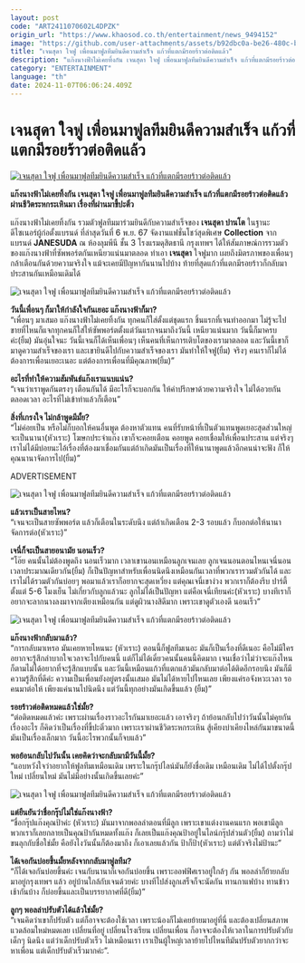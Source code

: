 ```yaml
---
layout: post
code: "ART2411070602L4DPZK"
origin_url: "https://www.khaosod.co.th/entertainment/news_9494152"
image: "https://github.com/user-attachments/assets/b92dbc0a-be26-480c-b53c-080db4e9a5aa"
title: "เจนสุดา ใจฟู เพื่อนมาฟูลทีมยินดีความสำเร็จ แก้วที่แตกมีรอยร้าวต่อติดแล้ว"
description: "แก๊งนางฟ้าไม่เคยทิ้งกัน เจนสุดา ใจฟู เพื่อนมาฟูลทีมยินดีความสำเร็จ แก้วที่แตกมีรอยร้าวต่อติดแล้ว ผ่านชีวิตระหกระเหินมา เรื่องที่ผ่านมาขี้ปะติ๋ว"
category: "ENTERTAINMENT"
language: "th"
date: 2024-11-07T06:06:24.409Z
---
```


# เจนสุดา ใจฟู เพื่อนมาฟูลทีมยินดีความสำเร็จ แก้วที่แตกมีรอยร้าวต่อติดแล้ว

[![เจนสุดา ใจฟู เพื่อนมาฟูลทีมยินดีความสำเร็จ แก้วที่แตกมีรอยร้าวต่อติดแล้ว](https://www.khaosod.co.th/wpapp/uploads/2024/11/jensuda_071167-1.jpg "เจนสุดา ใจฟู เพื่อนมาฟูลทีมยินดีความสำเร็จ แก้วที่แตกมีรอยร้าวต่อติดแล้ว")](https://www.khaosod.co.th/wpapp/uploads/2024/11/jensuda_071167-1.jpg)

**แก๊งนางฟ้าไม่เคยทิ้งกัน เจนสุดา ใจฟู เพื่อนมาฟูลทีมยินดีความสำเร็จ แก้วที่แตกมีรอยร้าวต่อติดแล้ว ผ่านชีวิตระหกระเหินมา เรื่องที่ผ่านมาขี้ปะติ๋ว**

แก๊งนางฟ้าไม่เคยทิ้งกัน รวมตัวฟูลทีมมาร่วมยินดีกับความสำเร็จของ **เจนสุดา ปานโต** ในฐานะดีไซเนอร์ผู้ก่อตั้งแบรนด์ ที่ล่าสุดวันที่ 6 พ.ย. 67 จัดงานแฟชั่นโชว์สุดพิเศษ **Collection** จากแบรนด์ **JANESUDA** ณ ห้องลุมพีนี ชั้น 3 โรงแรมดุสิตธานี กรุงเทพฯ ได้ให้สัมภาษณ์การรวมตัวของแก๊งนางฟ้าที่ซัพพอร์ตกันเหนียวแน่นมาตลอด ทำเอา **เจนสุดา** ใจฟูมาก เผยถึงมิตรภาพของเพื่อนๆ กล้าเตือนกันด้วยความจริงใจ แม้จะเคยมีปัญหากันนานไปบ้าง ท้ายที่สุดแก้วที่แตกมีรอยร้าวก็กลับมาประสานกันเหมือนเดิมได้

![เจนสุดา ใจฟู เพื่อนมาฟูลทีมยินดีความสำเร็จ แก้วที่แตกมีรอยร้าวต่อติดแล้ว](https://www.khaosod.co.th/wpapp/uploads/2024/11/jensuda_071167-7.jpg)

**วันนี้เพื่อนๆ ก็มาให้กำลังใจกันเยอะ แก๊งนางฟ้าก็มา?**  
“เพื่อนๆ มาเสมอ แก๊งนางฟ้าไม่เคยทิ้งกัน ทุกคนก็ใส่ตั้งแต่ชุดแรก ชิ้นแรกที่เจนทำออกมา ไม่รู้จะไปขายที่ไหนก็แจกทุกคนก็ใส่ให้ซัพพอร์ตตั้งแต่วันแรกจนมาถึงวันนี้ เหนียวแน่นมาก วันนี้ก็มาครบค่ะ(ยิ้ม) มันอุ่นใจนะ วันนี้เจนก็ได้เห็นเพื่อนๆ เห็นคนที่เห็นการเติบโตของเรามาตลอด และวันนี้เขาก็มาดูความสำเร็จของเรา และเขายินดีไปกับความสำเร็จของเรา มันทำให้ใจฟู(ยิ้ม) จริงๆ คนเราก็ไม่ได้ต้องการเพื่อนเยอะเนอะ แต่ต้องการเพื่อนที่มีคุณภาพ(ยิ้ม)”

**อะไรที่ทำให้ความสัมพันธ์แก๊งเราแนบแน่น?**  
“เจนว่าเราพูดกันตรงๆ เตือนกันได้ มีอะไรก็จะบอกกัน ให้คำปรึกษาด้วยความจริงใจ ไม่ได้อวยกันตลอดเวลา อะไรที่ไม่เข้าท่าแล้วก็เตือน”

**สิ่งที่เกรงใจ ไม่กล้าพูดมีมั้ย?**  
“ไม่ค่อยเป็น หรือไม่ก็บอกให้คนอื่นพูด ต้องหาตัวแทน คนที่รับหน้าที่เป็นตัวแทนพูดเยอะสุดส่วนใหญ่จะเป็นนานา(หัวเราะ) โฆษกประจำแก๊ง เขาก็จะคอยเตือน คอยพูด คอยเชื่อมให้เพื่อนประสาน แต่จริงๆ เราไม่ได้มีบ่อยนะไอ้เรื่องที่ต้องมาเชื่อมกันแต่ถ้าเกิดมันเป็นเรื่องที่ให้นานาพูดแล้วอีกคนน่าจะฟัง ก็ให้คุณนานาจัดการไป(ยิ้ม)”

ADVERTISEMENT

![เจนสุดา ใจฟู เพื่อนมาฟูลทีมยินดีความสำเร็จ แก้วที่แตกมีรอยร้าวต่อติดแล้ว](https://www.khaosod.co.th/wpapp/uploads/2024/11/jensuda_071167-4.jpg)

**แล้วเราเป็นสายไหน?**  
“เจนจะเป็นสายซัพพอร์ต แล้วก็เตือนในระดับนึง แต่ถ้าเกิดเตือน 2-3 รอบแล้ว ก็บอกต่อให้นานาจัดการต่อ(หัวเราะ)”

**เจนี่ก็จะเป็นสายอนามัย นอนเร็ว?**  
“โอ๊ย คนนั้นไม่ต้องพูดถึง นอนเร็วมาก เวลาเขานอนเหมือนลูกเจนเลย ลูกเจนนอนตอนไหนเจนี่นอนเวลาประมาณเดียวกัน(ยิ้ม) ก็เป็นปัญหาสำหรับเพื่อนนิดนึงเหมือนกันเวลาที่พวกเรารวมตัวกันได้ และเราไม่ได้รวมตัวกันบ่อยๆ พอมาแล้วเราก็อยากจะสุดเหวี่ยง แต่คุณเจนี่เขาง่วง พวกเราก็ต้องรีบ ปาร์ตี้ตั้งแต่ 5-6 โมงเย็น ไม่เกี่ยวกับลูกแล้วนะ ลูกไม่ได้เป็นปัญหา แต่คือเจนี่เทียนค่ะ(หัวเราะ) บางทีเราก็อยากจะลากนางลงมาจากเตียงเหมือนกัน แต่ดูผิวนางสิดีมาก เพราะเขาดูตัวเองดี นอนเร็ว”

![เจนสุดา ใจฟู เพื่อนมาฟูลทีมยินดีความสำเร็จ แก้วที่แตกมีรอยร้าวต่อติดแล้ว](https://www.khaosod.co.th/wpapp/uploads/2024/11/jensuda_071167-6.jpg)

**แก๊งนางฟ้ากลับมาแล้ว?**  
“การกลับมาเหรอ มันเคยหายไหนนะ (หัวเราะ) ตอนนี้ก็ฟูลทีมเนอะ มันก็เป็นเรื่องที่ดีเนอะ คือไม่มีใครอยากจะรู้สึกลำบากใจเวลาจะไปกับคนนี้ แต่ก็ไม่ได้เดี๋ยวคนนั้นคนนี้คิดมาก เจนเชื่อว่าไม่ว่าจะแก๊งไหนก็ตามไม่ได้อยากที่จะรู้สึกแบบนั้น และวันนี้เหมือนแก้วที่แตกแล้วมันกลับมาต่อได้ติดอีกรอบนึง มันก็มีความรู้สึกที่ดีค่ะ ความเป็นเพื่อนยังอยู่ตรงนั้นเสมอ มันไม่ได้หายไปไหนเลย เพียงแค่รอจังหวะเวลา รอคนมาต่อให้ เพียงแค่นานไปนิดนึง แต่วันนี้ทุกอย่างมันเกิดขึ้นแล้ว (ยิ้ม)”

**รอยร้าวต่อติดหมดแล้วใช่มั้ย?**  
“ต่อติดหมดแล้วค่ะ เพราะผ่านเรื่องราวอะไรกันมาเยอะแล้ว เอาจริงๆ ถ้าย้อนกลับไปว่าวันนั้นไม่คุยกันเรื่องอะไร ก็คิดว่าเป็นเรื่องที่ขี้ปะติ๋วมาก เพราะเราผ่านชีวิตระหกระเหิน สู้เคียงบ่าเคียงไหล่กันมาขนาดนี้ มันเป็นเรื่องเล็กมาก วันนี้อะไรพวกนั้นก็จบแล้ว”

**พอย้อนกลับไปวันนั้น เคยคิดว่าจะกลับมามีวันนี้มั้ย?**  
“แอบหวังใจว่าอยากให้ฟูลทีมเหมือนเดิม เพราะในกรุ๊ปไลน์มันก็ยังชื่อเดิม เหมือนเดิม ไม่ได้ไปตั้งกรุ๊ปใหม่ เปลี่ยนใหม่ มันไม่มีอย่างนั้นเกิดขึ้นเลยค่ะ”

![เจนสุดา ใจฟู เพื่อนมาฟูลทีมยินดีความสำเร็จ แก้วที่แตกมีรอยร้าวต่อติดแล้ว](https://www.khaosod.co.th/wpapp/uploads/2024/11/jensuda_071167-5.jpg)

**แต่ยืนยันว่าชื่อกรุ๊ปไม่ใช่แก๊งนางฟ้า?**  
“ชื่อกรุ๊ปแก๊งคุณป้าค่ะ (หัวเราะ) มันมาจากพอลล่าตอนที่มีลูก เพราะเขาแต่งงานคนแรก พอเขามีลูก พวกเราก็เลยกลายเป็นคุณป้ากันหมดทั้งแก๊ง ก็เลยเป็นแก๊งคุณป้าอยู่ในไลน์กรุ๊ปส่วนตัว(ยิ้ม) ถามว่าไม่ขนลุกกับชื่อใช่มั้ย คือยังไงวันนั้นก็ต้องมาถึง ก็เอาเลยแล้วกัน ป้าก็ป้า(หัวเราะ) แต่ตัวจริงไม่ป้านะ”

**ได้เจอกันบ่อยขึ้นมั้ยหลังจากกลับมาฟูลทีม?**  
“ก็ได้เจอกันบ่อยขึ้นค่ะ เจนกับนานาก็เจอกันบ่อยขึ้น เพราะออฟฟิศเราอยู่ใกล้ๆ กัน พอลล่าก็ย้ายกลับมาอยู่กรุงเทพฯ แล้ว อยู่บ้านใกล้กับเจนด้วยค่ะ บางทีไปส่งลูกเสร็จก็จะนัดกัน ทานกาแฟบ้าง ทานข้าวเช้ากันบ้าง ก็บ่อยขึ้นและเป็นบรรยากาศที่ดี(ยิ้ม)”

**ลูกๆ พอลล่าปรับตัวได้แล้วใช่มั้ย?**  
“เจนคิดว่าเขาก็ปรับตัว แต่ก็อาจจะต้องใช้เวลา เพราะน้องก็ไม่เคยย้ายมาอยู่ที่นี่ และต้องเปลี่ยนสภาพแวดล้อมใหม่หมดเลย เปลี่ยนที่อยู่ เปลี่ยนโรงเรียน เปลี่ยนเพื่อน ก็อาจจะต้องให้เวลาในการปรับตัวกับเด็กๆ นิดนึง แต่ว่าเด็กปรับตัวเร็ว ไม่เหมือนเรา เราเป็นผู้ใหญ่เวลาย้ายไปไหนทีมันปรับตัวยากกว่าจะหาเพื่อน แต่เด็กปรับตัวเร็วมากค่ะ”.